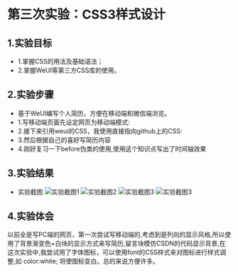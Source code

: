 # 第三次实验：CSS3样式设计
 
## 1.实验目标
* 1.掌握CSS的用法及基础语法；
* 2.掌握WeUI等第三方CSS库的使用。

## 2.实验步骤
* 基于WeUI编写个人简历，方便在移动端和微信端浏览。
* 1.写移动端页面先设定网页为移动端模式:
	<meta name="viewport" content="width=device-width,initial-scale=1,user-scalable=0" >
* 2.接下来引用weui的CSS，我使用<link>直接指向github上的CSS:
	<link rel="stylesheet" type="text/css" href="https://cdn.bootcss.com/weui/1.1.2/style/weui.css">
* 3.然后根据自己的喜好写简历内容
* 4.刚好复习一下before伪类的使用,使用这个知识点写出了时间轴效果
 
## 3.实验结果
* 实验截图
![实验截图1](https://github.com/310341802/html5-2018/blob/master/soft1614080902329/report/L3.png)
![实验截图2](https://github.com/310341802/html5-2018/blob/master/soft1614080902329/report/L3-1.png)
![实验截图3](https://github.com/310341802/html5-2018/blob/master/soft1614080902329/report/L3-2.png)
![实验截图3](https://github.com/310341802/html5-2018/blob/master/soft1614080902329/report/L3-3.png)

## 4.实验体会 
以前全是写PC端的网页，第一次尝试写移动端的,考虑到是列向的显示风格,所以使用了背景渐变色+白块的显示方式来写简历,留言块模仿CSDN的代码显示背景,在这次实验中,我尝试用了字体图标，可以使用font的CSS样式来对图标进行样式调整,如 color:white; 将使图标变白。总的来说方便许多。


